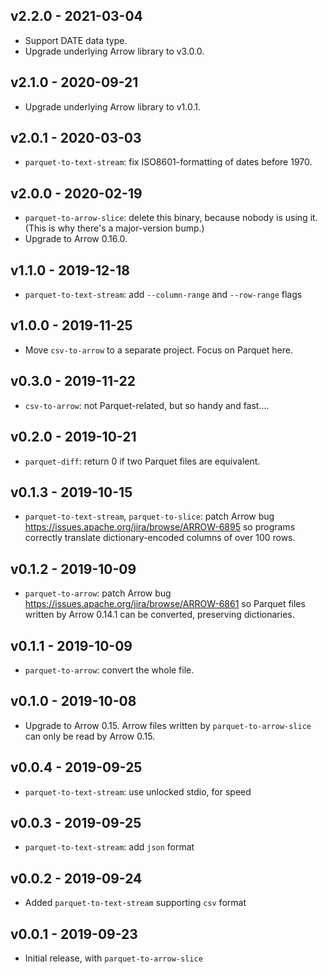 v2.2.0 - 2021-03-04
-------------------

* Support DATE data type.
* Upgrade underlying Arrow library to v3.0.0.

v2.1.0 - 2020-09-21
-------------------

* Upgrade underlying Arrow library to v1.0.1.

v2.0.1 - 2020-03-03
-------------------

* `parquet-to-text-stream`: fix ISO8601-formatting of dates before 1970.

v2.0.0 - 2020-02-19
-------------------

* `parquet-to-arrow-slice`: delete this binary, because nobody is using it.
  (This is why there's a major-version bump.)
* Upgrade to Arrow 0.16.0.

v1.1.0 - 2019-12-18
-------------------

* `parquet-to-text-stream`: add `--column-range` and `--row-range` flags

v1.0.0 - 2019-11-25
-------------------

* Move `csv-to-arrow` to a separate project. Focus on Parquet here.

v0.3.0 - 2019-11-22
-------------------

* `csv-to-arrow`: not Parquet-related, but so handy and fast....

v0.2.0 - 2019-10-21
-------------------

* `parquet-diff`: return 0 if two Parquet files are equivalent.

v0.1.3 - 2019-10-15
-------------------

* `parquet-to-text-stream`, `parquet-to-slice`: patch Arrow bug
   https://issues.apache.org/jira/browse/ARROW-6895 so programs correctly
   translate dictionary-encoded columns of over 100 rows.

v0.1.2 - 2019-10-09
-------------------

* `parquet-to-arrow`: patch Arrow bug
   https://issues.apache.org/jira/browse/ARROW-6861 so Parquet files written
   by Arrow 0.14.1 can be converted, preserving dictionaries.

v0.1.1 - 2019-10-09
-------------------

* `parquet-to-arrow`: convert the whole file.

v0.1.0 - 2019-10-08
-------------------

* Upgrade to Arrow 0.15. Arrow files written by `parquet-to-arrow-slice` can
  only be read by Arrow 0.15.

v0.0.4 - 2019-09-25
-------------------

* `parquet-to-text-stream`: use unlocked stdio, for speed

v0.0.3 - 2019-09-25
-------------------

* `parquet-to-text-stream`: add `json` format

v0.0.2 - 2019-09-24
-------------------

* Added `parquet-to-text-stream` supporting `csv` format

v0.0.1 - 2019-09-23
-------------------

* Initial release, with `parquet-to-arrow-slice`

